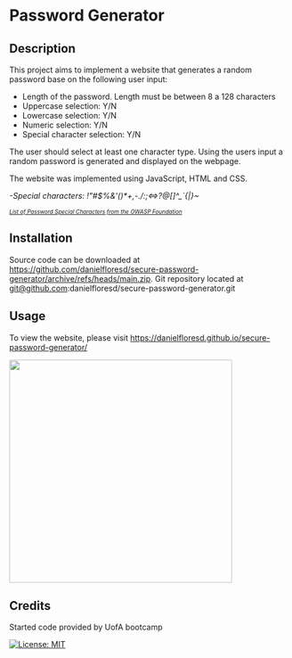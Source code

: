 
# Password Generator

## Description

This project aims to implement a website that generates a random password base on the following user input:

* Length of the password. Length must be between 8 a 128 characters
* Uppercase selection: Y/N
* Lowercase selection: Y/N
* Numeric selection: Y/N
* Special character selection: Y/N  

The user should select at least one character type. Using the users input a random password is generated and displayed on the webpage.

The website was implemented using JavaScript, HTML and CSS.

<i>-Special characters: !"#$%&'()*+,-./:;<=>?@[\]^_`{|}~</i>

<a href="https://www.owasp.org/index.php/Password_special_characters" style="font-size:10px"><i>List of Password Special Characters from the OWASP Foundation </i></a>

## Installation
Source code can be downloaded at https://github.com/danielfloresd/secure-password-generator/archive/refs/heads/main.zip.
Git repository located at git@github.com:danielfloresd/secure-password-generator.git 

## Usage
To view the website, please visit https://danielfloresd.github.io/secure-password-generator/

<img src="./assets/images/website.PNG" width="400" />

## Credits

Started code provided by UofA bootcamp

[![License: MIT](https://img.shields.io/badge/License-MIT-yellow.svg)](https://opensource.org/licenses/MIT)


<!-- 
User Story
AS AN employee with access to sensitive data
I WANT to randomly generate a password that meets certain criteria
SO THAT I can create a strong password that provides greater security

Acceptance Criteria
GIVEN I need a new, secure password
WHEN I click the button to generate a password
THEN I am presented with a series of prompts for password criteria
WHEN prompted for password criteria
THEN I select which criteria to include in the password
WHEN prompted for the length of the password
THEN I choose a length of at least 8 characters and no more than 128 characters
WHEN asked for character types to include in the password
THEN I confirm whether or not to include lowercase, uppercase, numeric, and/or special characters
WHEN I answer each prompt
THEN my input should be validated and at least one character type should be selected
WHEN all prompts are answered
THEN a password is generated that matches the selected criteria
WHEN the password is generated
THEN the password is either displayed in an alert or written to the page -->

